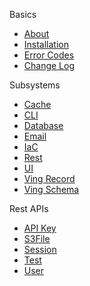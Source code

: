 Basics
 - [About](index.html)
 - [Installation](installation.html)
 - [Error Codes](error-codes.html)
 - [Change Log](change-log.html)

Subsystems
 - [Cache](cache.html)
 - [CLI](cli.html)
 - [Database](drizzle.html)
 - [Email](email.html)
 - [IaC](pulumi.html)
 - [Rest](rest.html)
 - [UI](ui.html)
 - [Ving Record](ving-record.html)
 - [Ving Schema](ving-schema.html)

Rest APIs
 - [API Key](apikey.html)
 - [S3File](s3file.html)
 - [Session](session.html)
 - [Test](test.html)
 - [User](user.html)